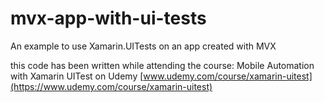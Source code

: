 # mvx-app-with-ui-tests
An example to use Xamarin.UITests on an app created with MVX 

this code has been written while attending the course: Mobile Automation with Xamarin UITest
on Udemy
[www.udemy.com/course/xamarin-uitest](https://www.udemy.com/course/xamarin-uitest)
